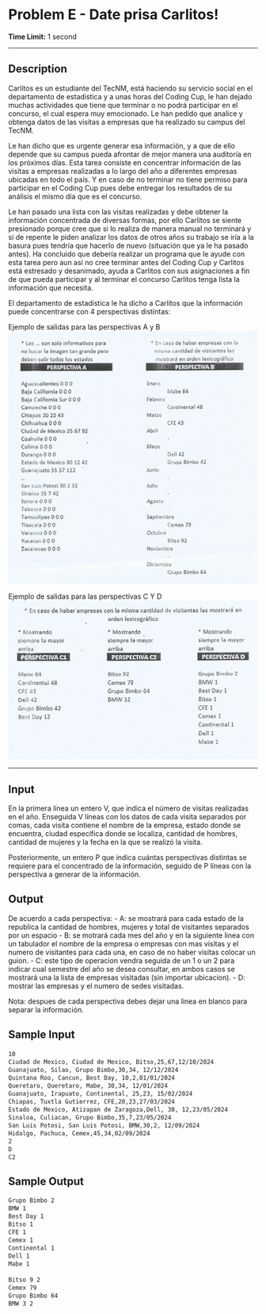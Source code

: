 # Problem E - Date prisa Carlitos!
  
**Time Limit:** 1 second
  
---
 
## Description
Carlitos es un estudiante del TecNM, está haciendo su servicio social en el departamento de estadística y a unas horas del Coding Cup, le han dejado muchas actividades que tiene que terminar o no podrá participar en el concurso, el cual espera muy emocionado. Le han pedido que analice y obtenga datos de las visitas a empresas que ha realizado su campus del TecNM.

Le han dicho que es urgente generar esa información, y a que de ello depende que su campus pueda afrontar de mejor manera una auditoría en los próximos días. Esta tarea consiste en concentrar información de las visitas a empresas realizadas a lo largo del año a diferentes empresas ubicadas en todo el país. Y en caso de no terminar no tiene permiso para participar en el Coding Cup pues debe entregar los resultados de su análisis el mismo día que es el concurso.

Le han pasado una lista con las visitas realizadas y debe obtener la información concentrada de diversas formas, por ello Carlitos se siente presionado porque cree que si lo realiza de manera manual no terminará y si de repente le piden analizar los datos de otros años su trabajo se iría a la basura pues tendría que hacerlo de nuevo (situación que ya le ha pasado antes). Ha concluido que debería realizar un programa que le ayude con esta tarea pero aun así no cree terminar antes del Coding Cup y Carlitos está estresado y desanimado, ayuda a Carlitos con sus asignaciones a fin
de que pueda participar y al terminar el concurso Carlitos tenga lista la información que necesita.

El departamento de estadística le ha dicho a Carlitos que la información puede concentrarse con 4 perspectivas distintas:

Ejemplo de salidas para las perspectivas A y B
![perspeciva A](./1.png)

Ejemplo de salidas para las perspectivas C Y D
![perspeciva C](./2.png)

---
  
## Input
En la primera línea un entero V, que indica el número de visitas realizadas en el año. 
Enseguida V líneas con los datos de cada visita separados por comas, cada visita contiene el nombre de la empresa, estado donde se encuentra, ciudad específica donde se localiza, cantidad de hombres, cantidad de mujeres y la fecha en la que se realizó la visita.

Posteriormente, un entero P que indica cuántas perspectivas distintas se requiere para el concentrado de la información, seguido de P líneas con la perspectiva a generar de la información.
  
## Output
De acuerdo a cada perspectiva:
    - A: se mostrará para cada estado de la republica la cantidad de hombres, mujeres y total de visitantes separados por un espacio
    - B: se motrará cada mes del año y en la siguiente linea con un tabulador el nombre de la empresa o empresas con mas visitas y el numero de visitantes para cada una, en caso de no haber visitas colocar un guion.
    - C: este tipo de operacion vendra seguida de un 1 o un 2 para indicar cual semestre del año se desea consultar, en ambos casos se mostrará una la lista de empresas visitadas (sin importar ubicacion).
    - D: mostrar las empresas y el numero de sedes visitadas.

Nota: despues de cada perspectiva debes dejar una linea en blanco para separar la información.
  
## Sample Input
```
10
Ciudad de Mexico, Ciudad de Mexico, Bitso,25,67,12/10/2024
Guanajuato, Silao, Grupo Bimbo,30,34, 12/12/2024
Quintana Roo, Cancun, Best Day, 10,2,01/01/2024
Queretaro, Queretaro, Mabe, 30,34, 12/01/2024
Guanajuato, Irapuato, Continental, 25,23, 15/02/2024
Chiapas, Tuxtla Gutierrez, CFE,20,23,27/03/2024
Estado de Mexico, Atizapan de Zaragoza,Dell, 30, 12,23/05/2024
Sinaloa, Culiacan, Grupo Bimbo,35,7,23/05/2024
San Luis Potosi, San Luis Potosi, BMW,30,2, 12/09/2024
Hidalgo, Pachuca, Cemex,45,34,02/09/2024
2
D
C2
```

## Sample Output
```
Grupo Bimbo 2
BMW 1
Best Day 1
Bitso 1
CFE 1
Cemex 1
Continental 1
Dell 1
Mabe 1

Bitso 9 2
Cemex 79
Grupo Bimbo 64
BMW 3 2
```